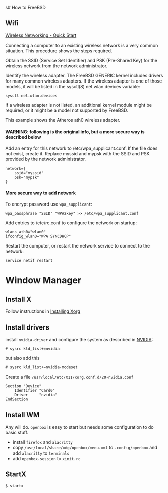 s# How to FreeBSD

## Wifi

[Wireless Networking - Quick Start](https://docs.freebsd.org/en/books/handbook/advanced-networking/#network-wireless-quick-start)

Connecting a computer to an existing wireless network is a very common situation. This procedure shows the steps required.

Obtain the SSID (Service Set Identifier) and PSK (Pre-Shared Key) for the wireless network from the network administrator.

Identify the wireless adapter. The FreeBSD GENERIC kernel includes drivers for many common wireless adapters. If the wireless adapter is one of those models, it will be listed in the sysctl(8) net.wlan.devices variable:

    sysctl net.wlan.devices

If a wireless adapter is not listed, an additional kernel module might be required, or it might be a model not supported by FreeBSD.

This example shows the Atheros ath0 wireless adapter.

#### WARNING: following is the original info, but a more secure way is described below
Add an entry for this network to /etc/wpa_supplicant.conf. If the file does not exist, create it. Replace myssid and mypsk with the SSID and PSK provided by the network administrator.

    network={
        ssid="myssid"
        psk="mypsk"
    }
 
#### More secure way to add network

To encrypt password use `wpa_supplicant`:

    wpa_passphrase "SSID" "WPA2key" >> /etc/wpa_supplicant.conf 

Add entries to /etc/rc.conf to configure the network on startup:

    wlans_ath0="wlan0"
    ifconfig_wlan0="WPA SYNCDHCP"

Restart the computer, or restart the network service to connect to the network:

    service netif restart

# Window Manager

## Install X
Follow instructions in [Installing Xorg](https://docs.freebsd.org/en/books/handbook/x11/#x-install)

## Install drivers

install `nvidia-driver` and configure the system as described in [NVIDIA](https://docs.freebsd.org/en/books/handbook/x11/#x-configuration-nvidia):

	# sysrc kld_list+=nvidia

but also add this

	# sysrc kld_list+=nvidia-modeset

Create a file `/usr/local/etc/X11/xorg.conf.d/20-nvidia.conf`

	Section "Device"
		Identifier "Card0"
		Driver     "nvidia"
	EndSection

## Install WM

Any will do. `openbox` is easy to start but needs some configuration to do basic stuff.

- install `firefox` and `alacritty`
- copy `/usr/local/share/xdg/openbox/menu.xml` to `.config/openbox` and add `alacritty` to `terminals`
- add `openbox-session` to `xinit.rc`

## StartX

	$ startx 
